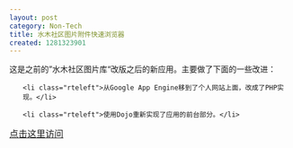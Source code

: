 ```yaml
---
layout: post
category: Non-Tech
title: 水木社区图片附件快速浏览器
created: 1281323901
---
```

<p class="rteleft">这是之前的&rdquo;水木社区图片库&ldquo;改版之后的新应用。主要做了下面的一些改进：</p>

<ul>

    <li class="rteleft">从Google App Engine移到了个人网站上面，改成了PHP实现。</li>

    <li class="rteleft">使用Dojo重新实现了应用的前台部分。</li>

</ul>

<p><a href="http://www.cheng-fu.com/smth/" target="_blank"><span style="font-size: medium;"><span style="font-family: Tahoma;">点击这里访问</span></span></a></p>

